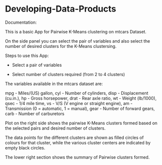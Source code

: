 # Developing-Data-Products

Documentation:

This is a basic App for Pairwise K-Means clustering on mtcars Dataset.

On the side panel you can select the pair of variables and also select the number of desired clusters for the K-Means clustersing.

Steps to use this App:

- Select a pair of variables

- Select number of clusters required (from 2 to 4 clusters)

The variables available in the mtcars dataset are:

mpg - Miles/(US) gallon, cyl - Number of cylinders, disp - Displacement (cu.in.), hp - Gross horsepower, drat - Rear axle ratio, wt - Weight (lb/1000), qsec - 1/4 mile time, vs - V/S (V engine or straight engine), am - Transmission (0 = automatic, 1 = manual), gear - Number of forward gears, carb - Number of carburetors

Plot on the right side shows the pairwise K-Means clusters formed based on the selected pairs and desired number of clusters.

The data points for the different clusters are shown as filled circles of colours for that cluster, while the various cluster centers are indicated by empty black circles.

The lower right section shows the summary of Pairwise clusters formed.
